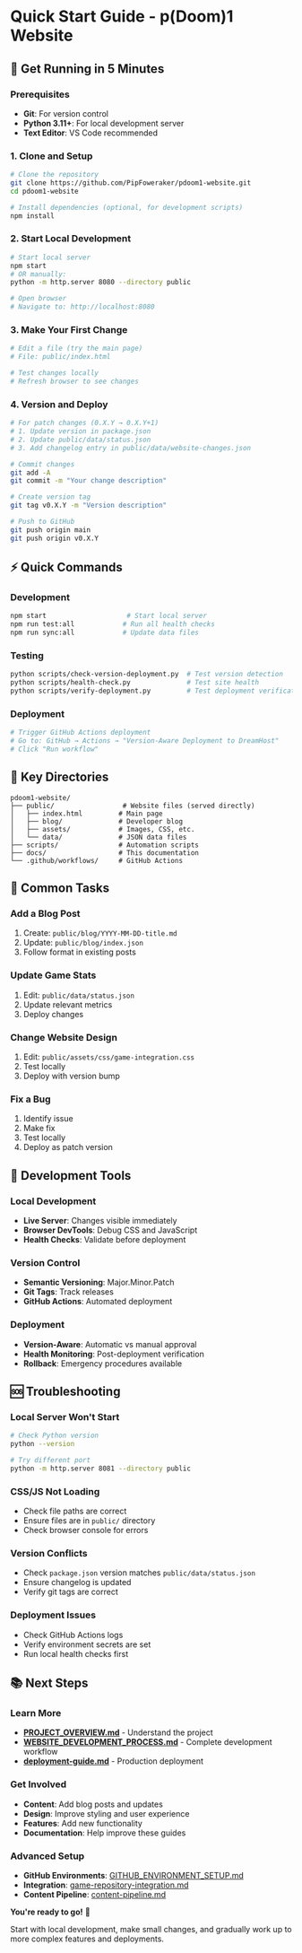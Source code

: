 # Quick Start Guide - p(Doom)1 Website

## 🚀 Get Running in 5 Minutes

### **Prerequisites**
- **Git**: For version control
- **Python 3.11+**: For local development server
- **Text Editor**: VS Code recommended

### **1. Clone and Setup**
```bash
# Clone the repository
git clone https://github.com/PipFoweraker/pdoom1-website.git
cd pdoom1-website

# Install dependencies (optional, for development scripts)
npm install
```

### **2. Start Local Development**
```bash
# Start local server
npm start
# OR manually:
python -m http.server 8080 --directory public

# Open browser
# Navigate to: http://localhost:8080
```

### **3. Make Your First Change**
```bash
# Edit a file (try the main page)
# File: public/index.html

# Test changes locally
# Refresh browser to see changes
```

### **4. Version and Deploy**
```bash
# For patch changes (0.X.Y → 0.X.Y+1)
# 1. Update version in package.json
# 2. Update public/data/status.json
# 3. Add changelog entry in public/data/website-changes.json

# Commit changes
git add -A
git commit -m "Your change description"

# Create version tag
git tag v0.X.Y -m "Version description"

# Push to GitHub
git push origin main
git push origin v0.X.Y
```

## ⚡ Quick Commands

### **Development**
```bash
npm start                    # Start local server
npm run test:all            # Run all health checks
npm run sync:all            # Update data files
```

### **Testing**
```bash
python scripts/check-version-deployment.py  # Test version detection
python scripts/health-check.py              # Test site health
python scripts/verify-deployment.py         # Test deployment verification
```

### **Deployment**
```bash
# Trigger GitHub Actions deployment
# Go to: GitHub → Actions → "Version-Aware Deployment to DreamHost"
# Click "Run workflow"
```

## 📁 Key Directories

```
pdoom1-website/
├── public/                 # Website files (served directly)
│   ├── index.html         # Main page
│   ├── blog/              # Developer blog
│   ├── assets/            # Images, CSS, etc.
│   └── data/              # JSON data files
├── scripts/               # Automation scripts
├── docs/                  # This documentation
└── .github/workflows/     # GitHub Actions
```

## 🎯 Common Tasks

### **Add a Blog Post**
1. Create: `public/blog/YYYY-MM-DD-title.md`
2. Update: `public/blog/index.json`
3. Follow format in existing posts

### **Update Game Stats**
1. Edit: `public/data/status.json`
2. Update relevant metrics
3. Deploy changes

### **Change Website Design**
1. Edit: `public/assets/css/game-integration.css`
2. Test locally
3. Deploy with version bump

### **Fix a Bug**
1. Identify issue
2. Make fix
3. Test locally
4. Deploy as patch version

## 🔧 Development Tools

### **Local Development**
- **Live Server**: Changes visible immediately
- **Browser DevTools**: Debug CSS and JavaScript
- **Health Checks**: Validate before deployment

### **Version Control**
- **Semantic Versioning**: Major.Minor.Patch
- **Git Tags**: Track releases
- **GitHub Actions**: Automated deployment

### **Deployment**
- **Version-Aware**: Automatic vs manual approval
- **Health Monitoring**: Post-deployment verification
- **Rollback**: Emergency procedures available

## 🆘 Troubleshooting

### **Local Server Won't Start**
```bash
# Check Python version
python --version

# Try different port
python -m http.server 8081 --directory public
```

### **CSS/JS Not Loading**
- Check file paths are correct
- Ensure files are in `public/` directory
- Check browser console for errors

### **Version Conflicts**
- Check `package.json` version matches `public/data/status.json`
- Ensure changelog is updated
- Verify git tags are correct

### **Deployment Issues**
- Check GitHub Actions logs
- Verify environment secrets are set
- Run local health checks first

## 📚 Next Steps

### **Learn More**
- **[PROJECT_OVERVIEW.md](./PROJECT_OVERVIEW.md)** - Understand the project
- **[WEBSITE_DEVELOPMENT_PROCESS.md](../01-development/WEBSITE_DEVELOPMENT_PROCESS.md)** - Complete development workflow
- **[deployment-guide.md](../02-deployment/deployment-guide.md)** - Production deployment

### **Get Involved**
- **Content**: Add blog posts and updates
- **Design**: Improve styling and user experience
- **Features**: Add new functionality
- **Documentation**: Help improve these guides

### **Advanced Setup**
- **GitHub Environments**: [GITHUB_ENVIRONMENT_SETUP.md](../02-deployment/GITHUB_ENVIRONMENT_SETUP.md)
- **Integration**: [game-repository-integration.md](../03-integrations/game-repository-integration.md)
- **Content Pipeline**: [content-pipeline.md](../01-development/content-pipeline.md)

**You're ready to go!** 🎉 

Start with local development, make small changes, and gradually work up to more complex features and deployments.